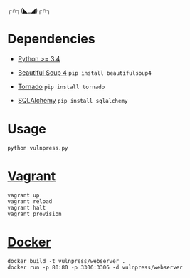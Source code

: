 ┌∩┐(◣_◢)┌∩┐

# Dependencies

- [Python >= 3.4](https://www.python.org/downloads)

- [Beautiful Soup 4](https://www.crummy.com/software/BeautifulSoup/bs4/doc) `pip install beautifulsoup4`

- [Tornado](http://www.tornadoweb.org/en/stable) `pip install tornado`

- [SQLAlchemy](http://www.sqlalchemy.org) `pip install sqlalchemy`

# Usage
```
python vulnpress.py
```

# [Vagrant](https://www.vagrantup.com/docs/cli)
```
vagrant up
vagrant reload
vagrant halt
vagrant provision
```

# [Docker](https://www.docker.com)
```
docker build -t vulnpress/webserver .
docker run -p 80:80 -p 3306:3306 -d vulnpress/webserver
```
